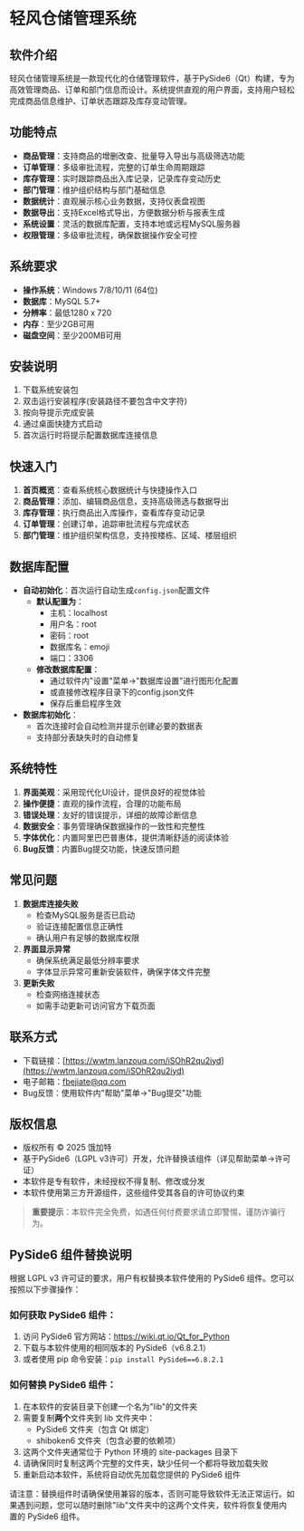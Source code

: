 # 轻风仓储管理系统

## 软件介绍
轻风仓储管理系统是一款现代化的仓储管理软件，基于PySide6（Qt）构建，专为高效管理商品、订单和部门信息而设计。系统提供直观的用户界面，支持用户轻松完成商品信息维护、订单状态跟踪及库存变动管理。

## 功能特点
- **商品管理**：支持商品的增删改查、批量导入导出与高级筛选功能
- **订单管理**：多级审批流程，完整的订单生命周期跟踪
- **库存管理**：实时跟踪商品出入库记录，记录库存变动历史
- **部门管理**：维护组织结构与部门基础信息
- **数据统计**：直观展示核心业务数据，支持仪表盘视图
- **数据导出**：支持Excel格式导出，方便数据分析与报表生成
- **系统设置**：灵活的数据库配置，支持本地或远程MySQL服务器
- **权限管理**：多级审批流程，确保数据操作安全可控

## 系统要求
- **操作系统**：Windows 7/8/10/11 (64位)
- **数据库**：MySQL 5.7+
- **分辨率**：最低1280 x 720
- **内存**：至少2GB可用
- **磁盘空间**：至少200MB可用

## 安装说明
1. 下载系统安装包
2. 双击运行安装程序(安装路径不要包含中文字符)
3. 按向导提示完成安装
4. 通过桌面快捷方式启动
5. 首次运行时将提示配置数据库连接信息

## 快速入门
1. **首页概览**：查看系统核心数据统计与快捷操作入口
2. **商品管理**：添加、编辑商品信息，支持高级筛选与数据导出
3. **库存管理**：执行商品出入库操作，查看库存变动记录
4. **订单管理**：创建订单，追踪审批流程与完成状态
5. **部门管理**：维护组织架构信息，支持按楼栋、区域、楼层组织

## 数据库配置
- **自动初始化**：首次运行自动生成`config.json`配置文件
    - **默认配置为**：
       - 主机：localhost
       - 用户名：root
       - 密码：root
       - 数据库名：emoji
       - 端口：3306
    - **修改数据库配置**：
       - 通过软件内"设置"菜单→"数据库设置"进行图形化配置
       - 或直接修改程序目录下的config.json文件
       - 保存后重启程序生效
- **数据库初始化**：
  - 首次连接时会自动检测并提示创建必要的数据表
  - 支持部分表缺失时的自动修复

## 系统特性
1. **界面美观**：采用现代化UI设计，提供良好的视觉体验
2. **操作便捷**：直观的操作流程，合理的功能布局
3. **错误处理**：友好的错误提示，详细的故障诊断信息
4. **数据安全**：事务管理确保数据操作的一致性和完整性
5. **字体优化**：内置阿里巴巴普惠体，提供清晰舒适的阅读体验
6. **Bug反馈**：内置Bug提交功能，快速反馈问题

## 常见问题
1. **数据库连接失败**
   - 检查MySQL服务是否已启动
   - 验证连接配置信息正确性
   - 确认用户有足够的数据库权限
2. **界面显示异常**
   - 确保系统满足最低分辨率要求
   - 字体显示异常可重新安装软件，确保字体文件完整
3. **更新失败**
   - 检查网络连接状态
   - 如需手动更新可访问官方下载页面

## 联系方式
- 下载链接：[https://wwtm.lanzouq.com/iSOhR2qu2iyd](https://wwtm.lanzouq.com/iSOhR2qu2iyd)
- 电子邮箱：fbejiate@qq.com
- Bug反馈：使用软件内"帮助"菜单→"Bug提交"功能

## 版权信息
- 版权所有 © 2025 饿加特
- 基于PySide6（LGPL v3许可）开发，允许替换该组件（详见帮助菜单→许可证）
- 本软件是专有软件，未经授权不得复制、修改或分发
- 本软件使用第三方开源组件，这些组件受其各自的许可协议约束

> **重要提示**：本软件完全免费，如遇任何付费要求请立即警惕，谨防诈骗行为。

## PySide6 组件替换说明

根据 LGPL v3 许可证的要求，用户有权替换本软件使用的 PySide6 组件。您可以按照以下步骤操作：

### 如何获取 PySide6 组件：

1. 访问 PySide6 官方网站：https://wiki.qt.io/Qt_for_Python
2. 下载与本软件使用的相同版本的 PySide6（v6.8.2.1）
3. 或者使用 pip 命令安装：`pip install PySide6==6.8.2.1`

### 如何替换 PySide6 组件：

1. 在本软件的安装目录下创建一个名为"lib"的文件夹
2. 需要复制**两个**文件夹到 lib 文件夹中：
   - PySide6 文件夹（包含 Qt 绑定）
   - shiboken6 文件夹（包含必要的依赖项）
3. 这两个文件夹通常位于 Python 环境的 site-packages 目录下
4. 请确保同时复制这两个完整的文件夹，缺少任何一个都将导致加载失败
5. 重新启动本软件，系统将自动优先加载您提供的 PySide6 组件

请注意：替换组件时请确保使用兼容的版本，否则可能导致软件无法正常运行。如果遇到问题，您可以随时删除"lib"文件夹中的这两个文件夹，软件将恢复使用内置的 PySide6 组件。
